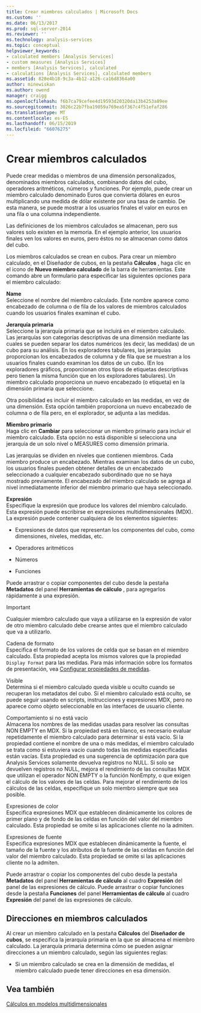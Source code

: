 ```yaml
---
title: Crear miembros calculados | Microsoft Docs
ms.custom: ''
ms.date: 06/13/2017
ms.prod: sql-server-2014
ms.reviewer: ''
ms.technology: analysis-services
ms.topic: conceptual
helpviewer_keywords:
- calculated members [Analysis Services]
- custom measures [Analysis Services]
- members [Analysis Services], calculated
- calculations [Analysis Services], calculated members
ms.assetid: 820e4b18-9c3a-4b12-a126-ca16d8364a00
author: minewiskan
ms.author: owend
manager: craigg
ms.openlocfilehash: f6b7ca79cefee4d19593d20320da13b4253a89ee
ms.sourcegitcommit: 3026c22b7fba19059a769ea5f367c4f51efaf286
ms.translationtype: MT
ms.contentlocale: es-ES
ms.lasthandoff: 06/15/2019
ms.locfileid: "66076275"
---
```

# <a name="create-calculated-members"></a>Crear miembros calculados
  Puede crear medidas o miembros de una dimensión personalizados, denominados miembros calculados, combinando datos del cubo, operadores aritméticos, números y funciones. Por ejemplo, puede crear un miembro calculado denominado Euros que convierta dólares en euros multiplicando una medida de dólar existente por una tasa de cambio. De esta manera, se puede mostrar a los usuarios finales el valor en euros en una fila o una columna independiente.  
  
 Las definiciones de los miembros calculados se almacenan, pero sus valores solo existen en la memoria. En el ejemplo anterior, los usuarios finales ven los valores en euros, pero éstos no se almacenan como datos del cubo.  
  
 Los miembros calculados se crean en cubos. Para crear un miembro calculado, en el Diseñador de cubos, en la pestaña **Cálculos** , haga clic en el icono de **Nuevo miembro calculado** de la barra de herramientas. Este comando abre un formulario para especificar las siguientes opciones para el miembro calculado:  
  
 **Name**  
 Seleccione el nombre del miembro calculado. Este nombre aparece como encabezado de columna o de fila de los valores de miembros calculados cuando los usuarios finales examinan el cubo.  
  
 **Jerarquía primaria**  
 Seleccione la jerarquía primaria que se incluirá en el miembro calculado. Las jerarquías son categorías descriptivas de una dimensión mediante las cuales se pueden separar los datos numéricos (es decir, las medidas) de un cubo para su análisis. En los exploradores tabulares, las jerarquías proporcionan los encabezados de columna y de fila que se muestran a los usuarios finales cuando examinan los datos de un cubo. (En los exploradores gráficos, proporcionan otros tipos de etiquetas descriptivas pero tienen la misma función que en los exploradores tabulares). Un miembro calculado proporciona un nuevo encabezado (o etiqueta) en la dimensión primaria que seleccione.  
  
 Otra posibilidad es incluir el miembro calculado en las medidas, en vez de una dimensión. Esta opción también proporciona un nuevo encabezado de columna o de fila pero, en el explorador, se adjunta a las medidas.  
  
 **Miembro primario**  
 Haga clic en **Cambiar** para seleccionar un miembro primario para incluir el miembro calculado. Esta opción no está disponible si selecciona una jerarquía de un solo nivel o MEASURES como dimensión primaria.  
  
 Las jerarquías se dividen en niveles que contienen miembros. Cada miembro produce un encabezado. Mientras examinan los datos de un cubo, los usuarios finales pueden obtener detalles de un encabezado seleccionado a cualquier encabezado subordinado que no se haya mostrado previamente. El encabezado del miembro calculado se agrega al nivel inmediatamente inferior del miembro primario que haya seleccionado.  
  
 **Expresión**  
 Especifique la expresión que produce los valores del miembro calculado. Esta expresión puede escribirse en expresiones multidimensionales (MDX). La expresión puede contener cualquiera de los elementos siguientes:  
  
-   Expresiones de datos que representan los componentes del cubo, como dimensiones, niveles, medidas, etc.  
  
-   Operadores aritméticos  
  
-   Números  
  
-   Funciones  
  
 Puede arrastrar o copiar componentes del cubo desde la pestaña **Metadatos** del panel **Herramientas de cálculo** , para agregarlos rápidamente a una expresión.  
  
> [!IMPORTANT]  
>  Cualquier miembro calculado que vaya a utilizarse en la expresión de valor de otro miembro calculado debe crearse antes que el miembro calculado que va a utilizarlo.  
  
 Cadena de formato  
 Especifica el formato de los valores de celda que se basan en el miembro calculado. Esta propiedad acepta los mismos valores que la propiedad `Display Format` para las medidas. Para más información sobre los formatos de presentación, vea [Configurar propiedades de medidas](configure-measure-properties.md).  
  
 Visible  
 Determina si el miembro calculado queda visible u oculto cuando se recuperan los metadatos del cubo. Si el miembro calculado está oculto, se puede seguir usando en scripts, instrucciones y expresiones MDX, pero no aparece como objeto seleccionable en las interfaces de usuario cliente.  
  
 Comportamiento si no está vacío  
 Almacena los nombres de las medidas usadas para resolver las consultas NON EMPTY en MDX. Si la propiedad está en blanco, es necesario evaluar repetidamente el miembro calculado para determinar si está vacío. Si la propiedad contiene el nombre de una o más medidas, el miembro calculado se trata como si estuviera vacío cuando todas las medidas especificadas están vacías. Esta propiedad es una sugerencia de optimización para que Analysis Services solamente devuelva registros no NULL. Si solo se devuelven registros no NULL, mejora el rendimiento de las consultas MDX que utilizan el operador NON EMPTY o la función NonEmpty, o que exigen el cálculo de los valores de las celdas. Para mejorar el rendimiento de los cálculos de las celdas, especifique un solo miembro siempre que sea posible.  
  
 Expresiones de color  
 Especifica expresiones MDX que establecen dinámicamente los colores de primer plano y de fondo de las celdas en función del valor del miembro calculado. Esta propiedad se omite si las aplicaciones cliente no la admiten.  
  
 Expresiones de fuente  
 Especifica expresiones MDX que establecen dinámicamente la fuente, el tamaño de la fuente y los atributos de la fuente de las celdas en función del valor del miembro calculado. Esta propiedad se omite si las aplicaciones cliente no la admiten.  
  
 Puede arrastrar o copiar los componentes del cubo desde la pestaña **Metadatos** del panel **Herramientas de cálculo** al cuadro **Expresión** del panel de las expresiones de cálculo. Puede arrastrar o copiar funciones desde la pestaña **Funciones** del panel **Herramientas de cálculo** al cuadro **Expresión** del panel de las expresiones de cálculo.  
  
## <a name="addressing-calculated-members"></a>Direcciones en miembros calculados  
 Al crear un miembro calculado en la pestaña **Cálculos** del **Diseñador de cubos**, se especifica la jerarquía primaria en la que se almacena el miembro calculado. La jerarquía primaria determina cómo se pueden asignar direcciones a un miembro calculado, según las siguientes reglas:  
  
-   Si un miembro calculado se crea en la dimensión de medidas, el miembro calculado puede tener direcciones en esa dimensión.  
  
## <a name="see-also"></a>Vea también  
 [Cálculos en modelos multidimensionales](calculations-in-multidimensional-models.md)  
  
  
